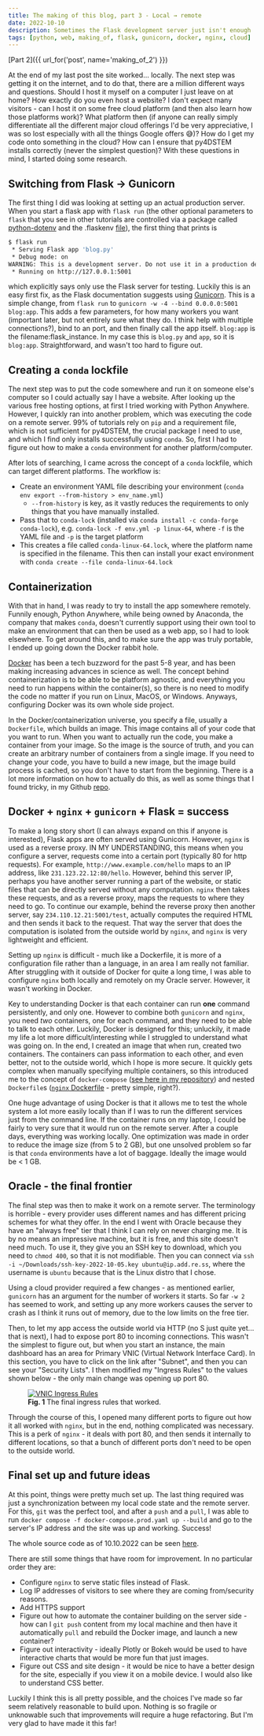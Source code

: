 ```yaml
---
title: The making of this blog, part 3 - Local → remote
date: 2022-10-10
description: Sometimes the Flask development server just isn't enough
tags: [python, web, making_of, flask, gunicorn, docker, nginx, cloud]
---
```


[Part 2]({{ url_for('post', name='making_of_2') }})

At the end of my last post the site worked... locally. The next step was getting
it on the internet, and to do that, there are a million different ways and
questions. Should I host it myself on a computer I just leave on at home? How
exactly do you even host a website? I don't expect many visitors - can I host it
on some free cloud platform (and then also learn how those platforms work)? What
platform then (if anyone can really simply differentiate all the different major
cloud offerings I'd be very appreciative, I was so lost especially with all the
things Google offers 😅)? How do I get my code onto something in the cloud? How
can I ensure that py4DSTEM installs correctly (never the simplest question)?
With these questions in mind, I started doing some research.

## Switching from Flask → Gunicorn

The first thing I did was looking at setting up an actual production server.
When you start a flask app with `flask run` (the other optional parameters to
`flask` that you see in other tutorials are controlled via a package called
[python-dotenv](https://prettyprinted.com/tutorials/automatically_load_environment_variables_in_flask)
and the .flaskenv
[file](https://github.com/tcpekin/flask_site/blob/06b53b59e5caf6d8f54d9378d271208a28c894e7/.flaskenv)),
the first thing that prints is

```sh
$ flask run
 * Serving Flask app 'blog.py'
 * Debug mode: on
WARNING: This is a development server. Do not use it in a production deployment. Use a production WSGI server instead.
 * Running on http://127.0.0.1:5001
```

which explicitly says only use the Flask server for testing. Luckily this is an
easy first fix, as the Flask documentation suggests using
[Gunicorn](https://flask.palletsprojects.com/en/2.2.x/deploying/gunicorn/). This
is a simple change, from `flask run` to
`gunicorn -w -4 --bind 0.0.0.0:5001 blog:app`. This adds a few parameters, for
how many workers you want (important later, but not entirely sure what they do.
I think help with multiple connections?), bind to an port, and then finally call
the app itself. `blog:app` is the filename:flask_instance. In my case this is
`blog.py` and `app`, so it is `blog:app`. Straightforward, and wasn't too hard
to figure out.

## Creating a `conda` lockfile

The next step was to put the code somewhere and run it on someone else's
computer so I could actually say I have a website. After looking up the various
free hosting options, at first I tried working with Python Anywhere. However, I
quickly ran into another problem, which was executing the code on a remote
server. 99% of tutorials rely on `pip` and a requirement file, which is not
sufficient for py4DSTEM, the crucial package I need to use, and which I find
only installs successfully using `conda`. So, first I had to figure out how to
make a `conda` environment for another platform/computer.

After lots of searching, I came across the concept of a `conda` lockfile, which
can target different platforms. The workflow is:

-   Create an environment YAML file describing your environment
    (`conda env export --from-history > env_name.yml`)
    -   `--from-history` is key, as it vastly reduces the requirements to only
        things that you have manually installed.
-   Pass that to `conda-lock` (installed via
    `conda install -c conda-forge conda-lock`), e.g.
    `conda-lock -f env.yml -p linux-64`, where `-f` is the YAML file and `-p` is
    the target platform
-   This creates a file called `conda-linux-64.lock`, where the platform name is
    specified in the filename. This then can install your exact environment with
    `conda create --file conda-linux-64.lock`

## Containerization

With that in hand, I was ready to try to install the app somewhere remotely.
Funnily enough, Python Anywhere, while being owned by Anaconda, the company that
makes `conda`, doesn't currently support using their own tool to make an
environment that can then be used as a web app, so I had to look elsewhere. To
get around this, and to make sure the app was truly portable, I ended up going
down the Docker rabbit hole.

[Docker](https://www.docker.com/) has been a tech buzzword for the past 5-8
year, and has been making increasing advances in science as well. The concept
behind containerization is to be able to be platform agnostic, and everything
you need to run happens within the container(s), so there is no need to modify
the code no matter if you run on Linux, MacOS, or Windows. Anyways, configuring
Docker was its own whole side project.

In the Docker/containerization universe, you specify a file, usually a
`Dockerfile`, which builds an image. This image contains all of your code that
you want to run. When you want to actually run the code, you make a container
from your image. So the image is the source of truth, and you can create an
arbitrary number of containers from a single image. If you need to change your
code, you have to build a new image, but the image build process is cached, so
you don't have to start from the beginning. There is a lot more information on
how to actually do this, as well as some things that I found tricky, in my
Github [repo](https://github.com/tcpekin/flask_site/).

## Docker + `nginx` + `gunicorn` + Flask = success

To make a long story short (I can always expand on this if anyone is
interested), Flask apps are often served using Gunicorn. However, `nginx` is
used as a reverse proxy. IN MY UNDERSTANDING, this means when you configure a
server, requests come into a certain port (typically 80 for http requests). For
example, `http://www.example.com/hello` maps to an IP address, like
`231.123.22.12:80/hello`. However, behind this server IP, perhaps you have
another server running a part of the website, or static files that can be
directly served without any computation. `nginx` then takes these requests, and
as a reverse proxy, maps the requests to where they need to go. To continue our
example, behind the reverse proxy then another server, say
`234.110.12.21:5001/test`, actually computes the required HTML and then sends it
back to the request. That way the server that does the computation is isolated
from the outside world by `nginx`, and `nginx` is very lightweight and
efficient.

Setting up `nginx` is difficult - much like a Dockerfile, it is more of a
configuration file rather than a language, in an area I am really not familiar.
After struggling with it outside of Docker for quite a long time, I was able to
configure `nginx` both locally and remotely on my Oracle server. However, it
wasn't working in Docker.

Key to understanding Docker is that each container can run **one** command
persistently, and only one. However to combine both `gunicorn` and `nginx`, you
need _two_ containers, one for each command, and they need to be able to talk to
each other. Luckily, Docker is designed for this; unluckily, it made my life a
lot more difficult/interesting while I struggled to understand what was going
on. In the end, I created an image that when run, created two containers. The
containers can pass information to each other, and even better, not to the
outside world, which I hope is more secure. It quickly gets complex when
manually specifying multiple containers, so this introduced me to the concept of
`docker-compose`
([see here in my repository](https://github.com/tcpekin/flask_site/blob/a34d4b8d747289008351d62abe0d6c5d70fb87ca/docker-compose.prod.yaml))
and nested `Dockerfile`s
([`nginx` Dockerfile](https://github.com/tcpekin/flask_site/blob/a34d4b8d747289008351d62abe0d6c5d70fb87ca/services/nginx/Dockerfile) -
pretty simple, right?).

One huge advantage of using Docker is that it allows me to test the whole system
a lot more easily locally than if I was to run the different services just from
the command line. If the container runs on my laptop, I could be fairly to very
sure that it would run on the remote server. After a couple days, everything was
working locally. One optimization was made in order to reduce the image size
(from 5 to 2 GB), but one unsolved problem so far is that `conda` environments
have a lot of baggage. Ideally the image would be < 1 GB.

## Oracle - the final frontier

The final step was then to make it work on a remote server. The terminology is
horrible - every provider uses different names and has different pricing schemes
for what they offer. In the end I went with Oracle because they have an "always
free" tier that I think I can rely on never charging me. It is by no means an
impressive machine, but it is free, and this site doesn't need much. To use it,
they give you an SSH key to download, which you need to `chmod 400`, so that it
is not modifiable. Then you can connect via
`ssh -i ~/Downloads/ssh-key-2022-10-05.key ubuntu@ip.add.re.ss`, where the
username is `ubuntu` because that is the Linux distro that I chose.

Using a cloud provider required a few changes - as mentioned earlier, `gunicorn`
has an argument for the number of workers it starts. So far `-w 2` has seemed to
work, and setting up any more workers causes the server to crash as I think it
runs out of memory, due to the low limits on the free tier.

Then, to let my app access the outside world via HTTP (no S just quite yet...
that is next), I had to expose port 80 to incoming connections. This wasn't the
simplest to figure out, but when you start an instance, the main dashboard has
an area for Primary VNIC (Virtual Network Interface Card). In this section, you
have to click on the link after "Subnet", and then you can see your "Security
Lists". I then modified my "Ingress Rules" to the values shown below - the only
main change was opening up port 80.

<figure>
<a href="{{ url_for('static', filename='/assets/img/making_of_3/ingress_rules.png') }}">
<img src="{{ url_for('static', filename='/assets/img/making_of_3/ingress_rules.png') }}" alt="VNIC Ingress Rules" class="pure-img"/>
</a>
<figcaption> <b>Fig. 1</b> The final ingress rules that worked.</figcaption>
</figure>

Through the course of this, I opened many different ports to figure out how it
all worked with `nginx`, but in the end, nothing complicated was necessary. This
is a perk of `nginx` - it deals with port 80, and then sends it internally to
different locations, so that a bunch of different ports don't need to be open to
the outside world.

## Final set up and future ideas

At this point, things were pretty much set up. The last thing required was just
a synchronization between my local code state and the remote server. For this,
`git` was the perfect tool, and after a `push` and a `pull`, I was able to run
`docker compose -f docker-compose.prod.yaml up --build` and go to the server's
IP address and the site was up and working. Success!

The whole source code as of 10.10.2022 can be seen
[here](https://github.com/tcpekin/flask_site/tree/63941282e273768a5dd537863f5cf0e221d203a5).

There are still some things that have room for improvement. In no particular
order they are:

-   Configure `nginx` to serve static files instead of Flask.
-   Log IP addresses of visitors to see where they are coming from/security
    reasons.
-   Add HTTPS support
-   Figure out how to automate the container building on the server side - how
    can I `git push` content from my local machine and then have it
    automatically `pull` and rebuild the Docker image, and launch a new
    container?
-   Figure out interactivity - ideally Plotly or Bokeh would be used to have
    interactive charts that would be more fun that just images.
-   Figure out CSS and site design - it would be nice to have a better design
    for the site, especially if you view it on a mobile device. I would also
    like to understand CSS better.

Luckily I think this is all pretty possible, and the choices I've made so far
seem relatively reasonable to build upon. Nothing is so fragile or unknowable
such that improvements will require a huge refactoring. But I'm very glad to
have made it this far!
